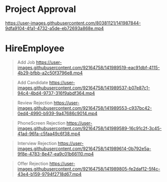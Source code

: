 # Project Approval

https://user-images.githubusercontent.com/80381121/141987844-9dfa9104-4fa1-4732-a5de-eb72693a868e.mp4

# HireEmployee
> Add Job
https://user-images.githubusercontent.com/92164758/141989519-eac91dbf-4115-4b29-bfbb-a2c50f3796e8.mp4

>Add Candidate
https://user-images.githubusercontent.com/92164758/141989537-b07e87c1-94c4-4bd4-9737-316f9abdf364.mp4

>Review Rejection
https://user-images.githubusercontent.com/92164758/141989553-c937bc42-0ed4-4990-b939-9a47686c9014.mp4

>PhoneScreen Rejection
https://user-images.githubusercontent.com/92164758/141989589-16c91c2f-3c45-41ad-96fa-c5faa49c6f38.mp4

>Interview Rejection
https://user-images.githubusercontent.com/92164758/141989614-0b792e5a-9f8e-4783-8e47-ea9c01b66110.mp4

>Offer Rejection
https://user-images.githubusercontent.com/92164758/141989805-fe2daf12-5f4c-43e4-b159-9794f2718d67.mp4

